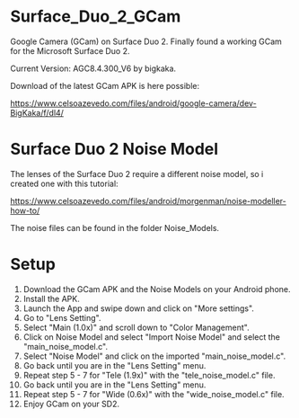 # Surface_Duo_2_GCam
Google Camera (GCam) on Surface Duo 2. Finally found a working GCam for the Microsoft Surface Duo 2.

Current Version: AGC8.4.300_V6 by bigkaka.

Download of the latest GCam APK is here possible:

https://www.celsoazevedo.com/files/android/google-camera/dev-BigKaka/f/dl4/


# Surface Duo 2 Noise Model

The lenses of the Surface Duo 2 require a different noise model, so i created one with this tutorial:

https://www.celsoazevedo.com/files/android/morgenman/noise-modeller-how-to/

The noise files can be found in the folder Noise_Models.

# Setup

1. Download the GCam APK and the Noise Models on your Android phone.
2. Install the APK.
3. Launch the App and swipe down and click on "More settings".
4. Go to "Lens Setting".
5. Select "Main (1.0x)" and scroll down to "Color Management".
6. Click on Noise Model and select "Import Noise Model" and select the "main_noise_model.c".
7. Select "Noise Model" and click on the imported "main_noise_model.c".
8. Go back until you are in the "Lens Setting" menu.
9. Repeat step 5 - 7 for "Tele (1.9x)" with the "tele_noise_model.c" file.
10. Go back until you are in the "Lens Setting" menu.
11. Repeat step 5 - 7 for "Wide (0.6x)" with the "wide_noise_model.c" file.
12. Enjoy GCam on your SD2.
